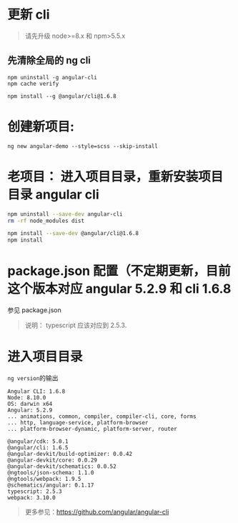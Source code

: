 # 更新 cli

> 请先升级 node>=8.x 和 npm>5.5.x

## 先清除全局的 ng cli

```
npm uninstall -g angular-cli
npm cache verify

npm install --g @angular/cli@1.6.8
```

# 创建新项目:

```
ng new angular-demo --style=scss --skip-install
```

# 老项目： 进入项目目录，重新安装项目目录 angular cli

```bash
npm uninstall --save-dev angular-cli
rm -rf node_modules dist

npm install --save-dev @angular/cli@1.6.8
npm install
```

# package.json 配置（不定期更新，目前这个版本对应 angular 5.2.9 和 cli 1.6.8

参见 package.json

> 说明： typescript 应该对应到 2.5.3.

# 进入项目目录

`ng version`的输出

```
Angular CLI: 1.6.8
Node: 8.10.0
OS: darwin x64
Angular: 5.2.9
... animations, common, compiler, compiler-cli, core, forms
... http, language-service, platform-browser
... platform-browser-dynamic, platform-server, router

@angular/cdk: 5.0.1
@angular/cli: 1.6.5
@angular-devkit/build-optimizer: 0.0.42
@angular-devkit/core: 0.0.29
@angular-devkit/schematics: 0.0.52
@ngtools/json-schema: 1.1.0
@ngtools/webpack: 1.9.5
@schematics/angular: 0.1.17
typescript: 2.5.3
webpack: 3.10.0
```

> 更多参见：https://github.com/angular/angular-cli

